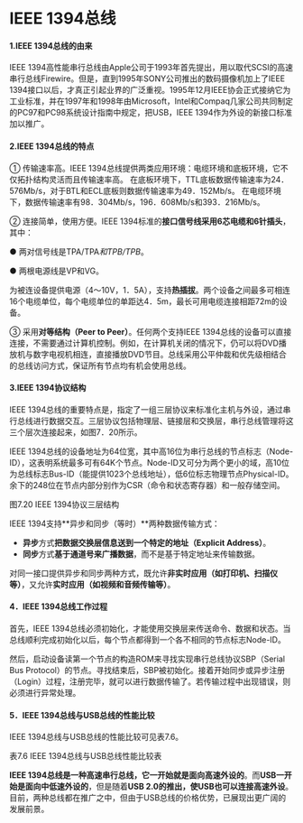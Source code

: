 # IEEE 1394总线

#### 1.IEEE 1394总线的由来

IEEE 1394高性能串行总线由Apple公司于1993年首先提出，用以取代SCSI的高速串行总线Firewire。但是，直到1995年SONY公司推出的数码摄像机加上了IEEE 1394接口以后，才真正引起业界的广泛重视。1995年12月IEEE协会正式接纳它为工业标准，并在1997年和1998年由Microsoft，Intel和Compaq几家公司共同制定的PC97和PC98系统设计指南中规定，把USB，IEEE 1394作为外设的新接口标准加以推广。

#### 2.IEEE 1394总线的特点

① 传输速率高。IEEE 1394总线提供两类应用环境：电缆环境和底板环境，它不仅拓扑结构灵活而且传输速率高。
在底板环境下，TTL底板数据传输速率为24．576Mb/s，对于BTL和ECL底板则数据传输速率为49．152Mb/s。
在电缆环境下，数据传输速率有98．304Mb/s，196．608Mb/s和393．216Mb/s。

② 连接简单，使用方便。IEEE 1394标准的**接口信号线采用6芯电缆和6针插头**，其中：

● 两对信号线是TPA/TPA*和TPB/TPB*。

● 两根电源线是VP和VG。

为被连设备提供电源（4～10V，1．5A），支持**热插拔**。两个设备之间最多可相连16个电缆单位，每个电缆单位的单距达4．5m，最长可用电缆连接相距72m的设备。

③ 采用**对等结构（Peer to Peer）**。任何两个支持IEEE 1394总线的设备可以直接连接，不需要通过计算机控制。例如，在计算机关闭的情况下，仍可以将DVD播放机与数字电视机相连，直接播放DVD节目。总线采用公平仲裁和优先级相结合的总线访问方式，保证所有节点均有机会使用总线。

#### 3.IEEE 1394协议结构

IEEE 1394总线的重要特点是，指定了一组三层协议来标准化主机与外设，通过串行总线进行数据交互。三层协议包括物理层、链接层和交换层，串行总线管理将这三个层次连接起来，如图7．20所示。

IEEE 1394总线的设备地址为64位宽，其中高16位为串行总线的节点标志（Node-ID），这表明系统最多可有64K个节点。Node-ID又可分为两个更小的域，高10位为总线标志Bus-ID（能提供1023个总线地址），低6位标志物理节点Physical-ID。余下的248位在节点内部分别作为CSR（命令和状态寄存器）和一般存储空间。

图7.20 IEEE 1394协议三层结构


IEEE 1394支持**异步和同步（等时）**两种数据传输方式：

- **异步**方式**把数据交换层信息送到一个特定的地址（Explicit Address）**。
- **同步**方式**基于通道号来广播数据**，而不是基于特定地址来传输数据。

对同一接口提供异步和同步两种方式，既允许**非实时应用（如打印机、扫描仪等）**，又允许**实时应用（如视频和音频传输等）**。

#### 4．IEEE 1394总线工作过程

首先，IEEE 1394总线必须初始化，才能使用交换层来传送命令、数据和状态。当总线顺利完成初始化以后，每个节点都得到一个各不相同的节点标志Node-ID。

然后，启动设备读第一个节点的构造ROM来寻找实现串行总线协议SBP（Serial Bus Protocol）的节点。寻找结束后，SBP被初始化。接着开始同步或异步注册（Login）过程，注册完毕，就可以进行数据传输了。若传输过程中出现错误，则必须进行异常处理。

#### 5．IEEE 1394总线与USB总线的性能比较

IEEE 1394总线与USB总线的性能比较可见表7.6。

表7.6 IEEE 1394总线与USB总线性能比较表

**IEEE 1394总线是一种高速串行总线，它一开始就是面向高速外设的**。而**USB一开始是面向中低速外设的**，但是随着**USB 2.0的推出，使USB也可以连接高速外设**。目前，两种总线都在推广之中，但由于USB总线的价格优势，已展现出更广阔的发展前景。


